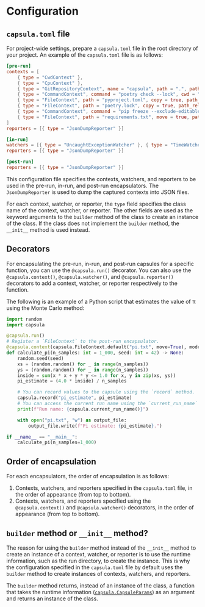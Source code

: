 # Configuration

## `capsula.toml` file

For project-wide settings, prepare a `capsula.toml` file in the root directory of your project. An example of the `capsula.toml` file is as follows:

```toml
[pre-run]
contexts = [
    { type = "CwdContext" },
    { type = "CpuContext" },
    { type = "GitRepositoryContext", name = "capsula", path = ".", path_relative_to_project_root = true },
    { type = "CommandContext", command = "poetry check --lock", cwd = ".", cwd_relative_to_project_root = true },
    { type = "FileContext", path = "pyproject.toml", copy = true, path_relative_to_project_root = true },
    { type = "FileContext", path = "poetry.lock", copy = true, path_relative_to_project_root = true },
    { type = "CommandContext", command = "pip freeze --exclude-editable > requirements.txt", cwd = ".", cwd_relative_to_project_root = true },
    { type = "FileContext", path = "requirements.txt", move = true, path_relative_to_project_root = true },
]
reporters = [{ type = "JsonDumpReporter" }]

[in-run]
watchers = [{ type = "UncaughtExceptionWatcher" }, { type = "TimeWatcher" }]
reporters = [{ type = "JsonDumpReporter" }]

[post-run]
reporters = [{ type = "JsonDumpReporter" }]
```

This configuration file specifies the contexts, watchers, and reporters to be used in the pre-run, in-run, and post-run encapsulators. The `JsonDumpReporter` is used to dump the captured contexts into JSON files.

For each context, watcher, or reporter, the `type` field specifies the class name of the context, watcher, or reporter. The other fields are used as the keyword arguments to the `builder` method of the class to create an instance of the class. If the class does not implement the `builder` method, the `__init__` method is used instead.

## Decorators

For encapsulating the pre-run, in-run, and post-run capsules for a specific function, you can use the `@capsula.run()` decorator. You can also use the `@capsula.context()`, `@capsula.watcher()`, and `@capsula.reporter()` decorators to add a context, watcher, or reporter respectively to the function.

The following is an example of a Python script that estimates the value of π using the Monte Carlo method:

```python
import random
import capsula

@capsula.run()
# Register a `FileContext` to the post-run encapsulator.
@capsula.context(capsula.FileContext.default("pi.txt", move=True), mode="post")
def calculate_pi(n_samples: int = 1_000, seed: int = 42) -> None:
    random.seed(seed)
    xs = (random.random() for _ in range(n_samples))
    ys = (random.random() for _ in range(n_samples))
    inside = sum(x * x + y * y <= 1.0 for x, y in zip(xs, ys))
    pi_estimate = (4.0 * inside) / n_samples

    # You can record values to the capsule using the `record` method.
    capsula.record("pi_estimate", pi_estimate)
    # You can access the current run name using the `current_run_name` function.
    print(f"Run name: {capsula.current_run_name()}")

    with open("pi.txt", "w") as output_file:
        output_file.write(f"Pi estimate: {pi_estimate}.")

if __name__ == "__main__":
    calculate_pi(n_samples=1_000)
```

## Order of encapsulation

For each encapsulators, the order of encapsulation is as follows:

1. Contexts, watchers, and reporters specified in the `capsula.toml` file, in the order of appearance (from top to bottom).
2. Contexts, watchers, and reporters specified using the `@capsula.context()` and `@capsula.watcher()` decorators, in the order of appearance (from top to bottom).

## `builder` method or `__init__` method?

The reason for using the `builder` method instead of the `__init__` method to create an instance of a context, watcher, or reporter is to use the runtime information, such as the run directory, to create the instance. This is why the configuration specified in the `capsula.toml` file by default uses the `builder` method to create instances of contexts, watchers, and reporters.

The `builder` method returns, instead of an instance of the class, a function that takes the runtime information ([`capsula.CapsuleParams`](reference/capsula/index.md#capsula.CapsuleParams)) as an argument and returns an instance of the class.
